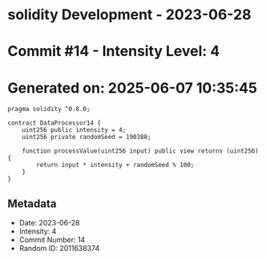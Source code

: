 ﻿# solidity Development - 2023-06-28
# Commit #14 - Intensity Level: 4
# Generated on: 2025-06-07 10:35:45
```solidity
pragma solidity ^0.8.0;

contract DataProcessor14 {
    uint256 public intensity = 4;
    uint256 private randomSeed = 190388;

    function processValue(uint256 input) public view returns (uint256) {
        return input * intensity + randomSeed % 100;
    }
}
```
## Metadata
- Date: 2023-06-28
- Intensity: 4
- Commit Number: 14
- Random ID: 2011638374

